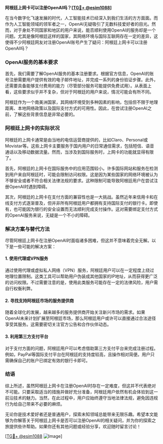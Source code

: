 **阿根廷上网卡可以注册OpenAI吗？[[TG💪+ @esim1088](https://t.me/s/esim1088)]**

在当今数字化飞速发展的时代，人工智能技术已经深入到我们生活的方方面面。而作为人工智能领域的领军者之一，OpenAI无疑吸引了无数科技爱好者的目光。然而，对于身处不同国家和地区的用户来说，能否顺利使用OpenAI的服务却是一个问题。尤其是像阿根廷这样的国家，其网络环境与国际互联网存在一定的差异，这使得不少阿根廷网友对注册OpenAI账号产生了疑问：阿根廷上网卡可以注册OpenAI吗？

### OpenAI服务的基本要求

首先，我们需要了解OpenAI服务的基本注册要求。根据官方信息，OpenAI的账号注册需要用户提供有效的电子邮件地址，并完成一系列的身份验证步骤。此外，还需要具备能够支付费用的能力（尽管部分服务可能提供免费试用）。从表面上看，这些要求似乎并不复杂，但对于阿根廷的用户来说，情况可能会有所不同。

阿根廷作为一个南美洲国家，其网络环境受到多种因素的影响，包括但不限于地理距离、本地网络政策以及国际支付方式的可用性。因此，在尝试注册OpenAI之前，了解这些背景信息是非常必要的。

### 阿根廷上网卡的实际状况

阿根廷的上网卡通常是由当地的电信运营商提供的，比如Claro、Personal或Movistar等。这些上网卡主要服务于国内用户的日常通信需求，包括短信、语音通话以及移动数据流量。然而，当涉及到国际服务时，上网卡的功能就显得有限了。

首先，阿根廷的上网卡在国际服务中的应用范围较小。许多国际网站和服务在检测到用户来自阿根廷时，可能会限制访问权限。这是因为某些国家的网络环境被认为不够安全或者不符合相关法律法规的要求。这种限制可能导致阿根廷用户在尝试注册OpenAI时遇到障碍。

其次，阿根廷的上网卡在支付方面的兼容性也是一大挑战。虽然近年来信用卡和在线支付方式逐渐普及，但并非所有阿根廷用户都拥有支持国际支付的银行卡。即使有，也可能因为银行的安全设置而无法顺利完成支付操作。这对需要绑定支付方式的OpenAI服务来说，无疑是一个不小的障碍。

### 解决方案与替代方法

尽管阿根廷上网卡在注册OpenAI时面临诸多困难，但这并不意味着完全无解。以下是一些可能的解决方案：

#### 1. 使用代理或VPN服务
通过使用代理或虚拟私人网络（VPN）服务，阿根廷用户可以在一定程度上绕过地理位置限制。这类工具可以帮助用户伪装成其他国家的IP地址，从而获得更广泛的访问权限。不过需要注意的是，使用此类服务可能存在一定的法律风险，用户需自行权衡利弊。

#### 2. 寻找支持阿根廷市场的服务提供商
随着全球化的发展，越来越多的服务提供商开始关注新兴市场的需求。如果OpenAI未来计划扩展至阿根廷市场，那么阿根廷用户或许可以直接通过合法途径享受其服务。这需要密切关注官方公告和合作伙伴动态。

#### 3. 利用第三方支付平台
对于支付方面的问题，阿根廷用户可以考虑借助第三方支付平台来完成注册过程。例如，PayPal等国际支付平台在阿根廷的支持度较高，且操作相对简便。用户只需确保自己的账户已绑定有效的银行卡即可。

### 结语

综上所述，虽然阿根廷上网卡在注册OpenAI时存在一定难度，但这并不代表绝对不可能。只要采取适当的措施并做好充分准备，阿根廷用户依然有机会体验到这一前沿技术的魅力。当然，在此过程中，用户应始终遵守当地法律法规，避免因违规行为给自己带来不必要的麻烦。

无论你是技术爱好者还是普通用户，探索未知领域总能带来无限乐趣。希望本文能够为你解答关于阿根廷上网卡是否可以注册OpenAI的相关疑问，并为你的探索之旅提供些许帮助。如果你还有其他问题或经验分享，欢迎随时留言讨论！

[[TG💪+ @esim1088](https://t.me/s/esim1088) ![Image](https://i.postimg.cc/4NQfJmqS/Snipaste-2025-05-13-00-14-12.png)]